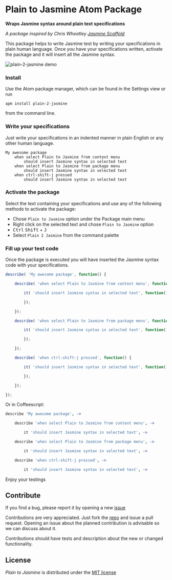 Plain to Jasmine Atom Package
=============================

**Wraps Jasmine syntax around plain text specifications**

*A package inspired by Chris Wheatley [Jasmine Scaffold](https://github.com/swirlycheetah/jasmine-scaffold-sublime-text)*

This package helps to write Jasmine test by writing your specifications in plain human language. Once you have your specifications written, activate the package and it will insert all the Jasmine syntax.

![plain-2-jasmine demo](https://raw.githubusercontent.com/jseto/plain-2-jasmine/master/plain-2-jasmine-demo.gif)

### Install

Use the Atom package manager, which can be found in the Settings view or run

```
apm install plain-2-jasmine
```

from the command line.

### Write your specifications

Just write your specifications in an indented manner in plain English or any other human language.

```
My awesome package
    when select Plain to Jasmine from context menu
        should insert Jasmine syntax in selected text
    when select Plain to Jasmine from package menu
        should insert Jasmine syntax in selected text
    when ctrl-shift-j pressed
        should insert Jasmine syntax in selected text
```

### Activate the package

Select the text containing your specifications and use any of the following methods to activate the package:

-	Chose `Plain to Jasmine` option under the Package main menu
-	Right click on the selected text and chose `Plain to Jasmine` option
-	<kbd>Ctrl</kbd> <kbd>Shift</kbd> + <kbd>J</kbd>
-	Select `Plain 2 Jasmine` from the command palette

### Fill up your test code

Once the package is executed you will have inserted the Jasmine syntax code with your specifications.

```js
describe( 'My awesome package', function() {

    describe( 'when select Plain to Jasmine from context menu', function() {

        it( 'should insert Jasmine syntax in selected text', function() {

        });

    });

    describe( 'when select Plain to Jasmine from package menu', function() {

        it( 'should insert Jasmine syntax in selected text', function() {

        });

    });

    describe( 'when ctrl-shift-j pressed', function() {

        it( 'should insert Jasmine syntax in selected text', function() {

        });

    });

});
```

Or in Coffeescript:

```coffee
describe 'My awesome package', ->

    describe 'when select Plain to Jasmine from context menu', ->

        it 'should insert Jasmine syntax in selected text', ->

    describe 'when select Plain to Jasmine from package menu', ->

        it 'should insert Jasmine syntax in selected text', ->

    describe 'when ctrl-shift-j pressed', ->

        it 'should insert Jasmine syntax in selected text', ->

```

Enjoy your testings

Contribute
----------

If you find a bug, please report it by opening a new [issue](https://github.com/jseto/plain-2-jasmine/issues)

Contributions are very appreciated. Just fork the [repo](https://github.com/jseto/plain-2-jasmine) and issue a pull request. Opening an issue about the planned contribution is advisable so we can discuss about it.

Contributions should have tests and description about the new or changed functionality.

License
-------

*Plain to Jasmine* is distributed under the [MIT license](http://opensource.org/licenses/MIT)
